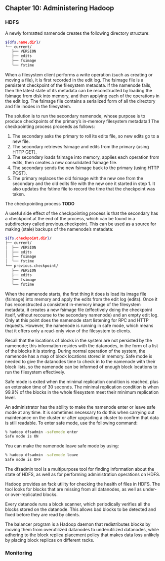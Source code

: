 ## Chapter 10: Administering Hadoop

### HDFS

A newly formatted namenode creates the following directory structure:
```bash
${dfs.name.dir}/
└── current/
   ├── VERSION
   ├── edits
   ├── fsimage
   └── fstime
```

When a filesystem client performs a write operation (such as creating or moving a file),
it is first recorded in the edit log.
The fsimage file is a persistent checkpoint of the filesystem metadata.
If the namenode fails, then the latest state of its metadata
can be reconstructed by loading the fsimage from disk into memory, and then applying
each of the operations in the edit log.
The fsimage file contains a serialized form of all the directory and file
inodes in the filesystem.

The solution is to run the secondary namenode, whose purpose is to produce checkpoints
of the primary’s in-memory filesystem metadata.1 The checkpointing process
proceeds as follows:
1. The secondary asks the primary to roll its edits file, so new edits go to a new file.
2. The secondary retrieves fsimage and edits from the primary (using HTTP GET).
3. The secondary loads fsimage into memory, applies each operation from edits, then
creates a new consolidated fsimage file.
4. The secondary sends the new fsimage back to the primary (using HTTP POST).
5. The primary replaces the old fsimage with the new one from the secondary and the
old edits file with the new one it started in step 1. It also updates the fstime file to
record the time that the checkpoint was taken.

The checkpointing process
**TODO**


A useful side effect of the checkpointing process is that the secondary has a checkpoint
at the end of the process, which can be found in a subdirectory called previous.checkpoint.
This can be used as a source for making (stale) backups of the namenode’s
metadata:
```bash
${fs.checkpoint.dir}/
├── current/
│  ├── VERSION
│  ├── edits
│  ├── fsimage
│  └── fstime
└── previous.checkpoint/
   ├── VERSION
   ├── edits
   ├── fsimage
   └── fstime
```

When the namenode starts, the first thing it does is load its image file (fsimage) into
memory and apply the edits from the edit log (edits). Once it has reconstructed a consistent
in-memory image of the filesystem metadata, it creates a new fsimage file
(effectively doing the checkpoint itself, without recourse to the secondary namenode)
and an empty edit log. Only at this point does the namenode start listening for RPC
and HTTP requests. However, the namenode is running in safe mode, which means
that it offers only a read-only view of the filesystem to clients.

Recall that the locations of blocks in the system are not persisted by the namenode;
this information resides with the datanodes, in the form of a list of the blocks it is
storing. During normal operation of the system, the namenode has a map of block
locations stored in memory. Safe mode is needed to give the datanodes time to check
in to the namenode with their block lists, so the namenode can be informed of enough
block locations to run the filesystem effectively.

Safe mode is exited when the minimal replication condition is reached, plus an extension
time of 30 seconds. The minimal replication condition is when 99.9% of the blocks in
the whole filesystem meet their minimum replication level.

An administrator has the ability to make the namenode enter or leave safe mode at any
time. It is sometimes necessary to do this when carrying out maintenance on the cluster
or after upgrading a cluster to confirm that data is still readable. To enter safe mode,
use the following command:
```bash
% hadoop dfsadmin -safemode enter
Safe mode is ON
```
You can make the namenode leave safe mode by using:
```bash
% hadoop dfsadmin -safemode leave
Safe mode is OFF
```


The dfsadmin tool is a multipurpose tool for finding information about the state of
HDFS, as well as for performing administration operations on HDFS.

Hadoop provides an fsck utility for checking the health of files in HDFS. The tool looks
for blocks that are missing from all datanodes, as well as under- or over-replicated
blocks.

Every datanode runs a block scanner, which periodically verifies all the blocks stored
on the datanode. This allows bad blocks to be detected and fixed before they are read
by clients.

The balancer program is a Hadoop daemon that redistributes blocks by moving them
from overutilized datanodes to underutilized datanodes, while adhering to the block
replica placement policy that makes data loss unlikely by placing block replicas on
different racks.

### Monitoring

